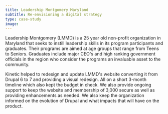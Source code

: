 ```yaml
---
title: Leadership Montgomery Maryland
subtitle: Re-envisioning a digital strategy
type: case-study
image:
---
```


Leadership Montgomery (LMMD) is a 25 year old non-profit organization in Maryland that seeks to instill leadership skills in its program participants and graduates. Their programs are aimed at age groups that range from Teens to Seniors. Graduates include major CEO's and high ranking government officials in the region who consider the programs an invaluable asset to the community.

Kinetic helped to redesign and update LMMD's website converting it from Drupal 6 to 7 and providing a visual redesign. All on a short 3-month timeline which also kept the budget in check. We also provide ongoing support to keep the website and membership of 3,000 secure as well as providing enhancements as needed. We also keep the organization informed on the evolution of Drupal and what impacts that will have on the product.
